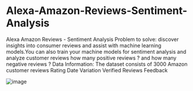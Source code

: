 # Alexa-Amazon-Reviews-Sentiment-Analysis
Alexa Amazon Reviews - Sentiment Analysis Problem to solve: discover insights into consumer reviews and assist with machine learning models.You can also train your machine models for sentiment analysis and analyze customer reviews how many positive reviews ? and how many negative reviews ? Data Information:  The dataset consists of 3000 Amazon customer reviews Rating Date Variation Verified Reviews Feedback

![image](https://user-images.githubusercontent.com/102191236/182970286-4e2fa003-33b3-44be-b311-8b90270cd803.png)

